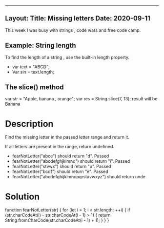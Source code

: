 ---
Layout: 
Title: Missing letters
Date: 2020-09-11 
 ---
 
 This week I was busy with strings , code wars and free code camp.
  
  ## Example: String length
  To find the length of a string , use the built-in length property.

  - var text = "ABCD";
  - Var sin = text.length;
 
## The slice() method
var str = "Apple, banana , orange";
var res = String.slice(7, 13);
 result will be Banana

 # Description
Find the missing letter in the passed letter range and return it.

If all letters are present in the range, return undefined.

- fearNotLetter("abce") should return "d".
Passed
- fearNotLetter("abcdefghjklmno") should return "i".
Passed
- fearNotLetter("stvwx") should return "u".
Passed
- fearNotLetter("bcdf") should return "e".
Passed
- fearNotLetter("abcdefghijklmnopqrstuvwxyz") should return unde

# Solution
 function fearNotLetter(str) {
  for (let i = 1; i < str.length; ++i) {
    if (str.charCodeAt(i) - str.charCodeAt(i - 1) > 1) {
      return String.fromCharCode(str.charCodeAt(i - 1) + 1);
    }
  }
}